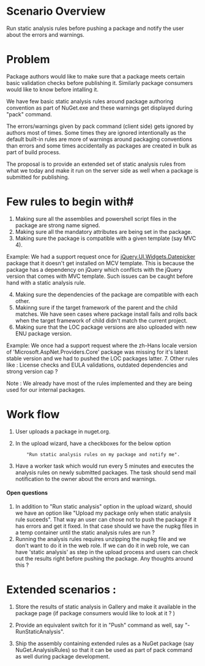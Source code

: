 # Scenario Overview #
Run static analysis rules before pushing a package and notify the user about the errors and warnings.

# Problem #

Package authors would like to make sure that a package meets certain basic validation checks before publishing it. Similarly package consumers would like to know before intalling it.

We have few basic static analysis rules around package authoring convention as part of NuGet.exe and these warnings get displayed during "pack" command.

The errors/warnings given by pack command (client side) gets ignored by authors most of times. Some times they are ignored intentionally as the default built-in rules are more of warnings around packaging conventions than errors and some times accidentally as packages are created in bulk as part of build process.

The proposal is to provide an extended set of static analysis rules from what we today and make it run on the server side  as well when a package is submitted for publishing.

# Few rules to begin with#


1. Making sure all the assemblies and powershell script files in the package are strong name signed.
2. Making sure all the mandatory attributes are being set in the package.
3. Making sure the package is compatible with a given template (say MVC 4).

  Example:
 We had a support request once for [jQuery.UI.Widgets.Datepicker](http://nuget.org/packages/jQuery.UI.Widgets.Datepicker/) package that it doesn't get installed on MCV template.
This is because the package has a dependency on jQuery which conflicts with the jQuery version that comes with MVC template. Such issues can be caught before hand with a static analysis rule.

4. Making sure the dependencies of the package are compatible with each other.
5. Makinng sure if the target framework of the parent and the child matches. We have seen cases where package install fails and rolls back when the target framework of child didn't match the current project.
6. Making sure that the LOC package versions are also uploaded with new ENU package version.

 Example:
  We once had a support request where the zh-Hans locale version of 'Microsoft.AspNet.Providers.Core' package was missing for it's latest stable version and we had to pushed the LOC packages latter.
7. Other rules like : License checks and EULA validations, outdated dependencies and strong version cap ?

Note : We already have most of the rules implemented and they are being used for our internal packages.


# Work flow #

1. User uploads a package in nuget.org.
2. In the upload wizard, have a checkboxes for the below option

           "Run static analysis rules on my package and notify me".

3. Have a worker task which would run every 5 minutes and executes the analysis rules on newly submitted packages. The task should send mail notification to the owner about the errors and warnings.

              
#### Open questions ####

1. In addition to "Run static analysis" option in the upload wizard, should we have an option like "Upload my package only when static analysis rule suceeds". That way an user can chose not to push the package if it has errors and get it fixed. In that case should we have the nupkg files in a temp container until the static analysis rules are run ? 
2. Running the analysis rules requires unzipping the nupkg file and we don't want to do it in the web role. If we can do it in web role, we can have 'static analysis' as step in the upload process and users can check out the results right before pushing the package.
Any thoughts around this ?


# Extended scenarios : #

1. Store the results of static analysis in Gallery and make it available in the package page (if package consumers would like to look at it ? )

2. Provide an equivalent switch for it in "Push" command as well, say "-RunStaticAnalysis". 

3. Ship the assembly containing extended rules as a NuGet package (say NuGet.AnalysisRules) so that it can be used as part of pack command as well during package development.


